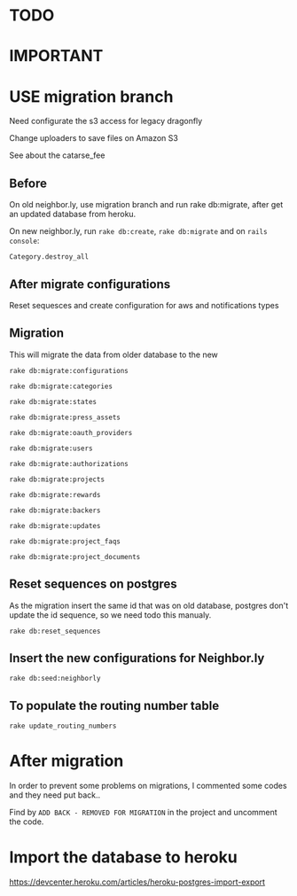 # TODO

# IMPORTANT

# USE migration branch

Need configurate the s3 access for legacy dragonfly

Change uploaders to save files on Amazon S3

See about the catarse_fee

## Before

On old neighbor.ly, use migration branch and run rake db:migrate, after get an updated database from heroku.

On new neighbor.ly, run `rake db:create`, `rake db:migrate` and on `rails console`: 
	
	Category.destroy_all
	

## After migrate configurations

Reset sequesces and create configuration for aws and notifications types


## Migration

This will migrate the data from older database to the new
	
	rake db:migrate:configurations
	
	rake db:migrate:categories
	
	rake db:migrate:states
	
	rake db:migrate:press_assets
	
	rake db:migrate:oauth_providers
		
	rake db:migrate:users
	
	rake db:migrate:authorizations
	
	rake db:migrate:projects
	
	rake db:migrate:rewards
	
	rake db:migrate:backers
	
	rake db:migrate:updates
	
	rake db:migrate:project_faqs
	
	rake db:migrate:project_documents


## Reset sequences on postgres

As the migration insert the same id that was on old database, postgres don't update the id sequence, so we need todo this manualy.

	rake db:reset_sequences

## Insert the new configurations for Neighbor.ly

	rake db:seed:neighborly


## To populate the routing number table


	rake update_routing_numbers

# After migration

In order to prevent some problems on migrations, I commented some codes and they need put back..

Find by `ADD BACK - REMOVED FOR MIGRATION` in the project and uncomment the code.


# Import the database to heroku

https://devcenter.heroku.com/articles/heroku-postgres-import-export